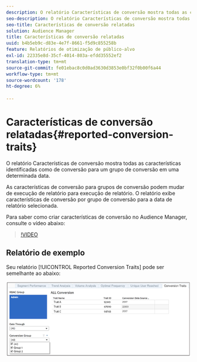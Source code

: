 ```yaml
---
description: O relatório Características de conversão mostra todas as características identificadas como de conversão para um grupo de conversão em uma determinada data. As características de conversão para grupos de conversão podem mudar de execução de relatório para execução de relatório. O relatório exibe características de conversão por grupo de conversão para a data de relatório selecionada.
seo-description: O relatório Características de conversão mostra todas as características identificadas como de conversão para um grupo de conversão em uma determinada data. As características de conversão para grupos de conversão podem mudar de execução de relatório para execução de relatório. O relatório exibe características de conversão por grupo de conversão para a data de relatório selecionada.
seo-title: Características de conversão relatadas
solution: Audience Manager
title: Características de conversão relatadas
uuid: b4b5eb9c-d83e-4e7f-8661-f5d9c855258b
feature: Relatórios de otimização de público-alvo
exl-id: 22335e8d-35cf-4014-803a-efdd35552ef2
translation-type: tm+mt
source-git-commit: fe01ebac8c0d0ad3630d3853e0bf32f0b00f6a44
workflow-type: tm+mt
source-wordcount: '178'
ht-degree: 6%

---
```


# Características de conversão relatadas{#reported-conversion-traits}

O relatório Características de conversão mostra todas as características identificadas como de conversão para um grupo de conversão em uma determinada data.

As características de conversão para grupos de conversão podem mudar de execução de relatório para execução de relatório. O relatório exibe características de conversão por grupo de conversão para a data de relatório selecionada.

Para saber como criar características de conversão no Audience Manager, consulte o vídeo abaixo:

>[!VIDEO](https://video.tv.adobe.com/v/23431/)

## Relatório de exemplo

Seu relatório [!UICONTROL Reported Conversion Traits] pode ser semelhante ao abaixo:

![](assets/reported-conversion-traits.png)
